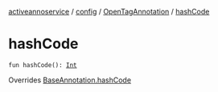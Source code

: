 [activeannoservice](../../index.md) / [config](../index.md) / [OpenTagAnnotation](index.md) / [hashCode](./hash-code.md)

# hashCode

`fun hashCode(): `[`Int`](https://kotlinlang.org/api/latest/jvm/stdlib/kotlin/-int/index.html)

Overrides [BaseAnnotation.hashCode](../-base-annotation/hash-code.md)

